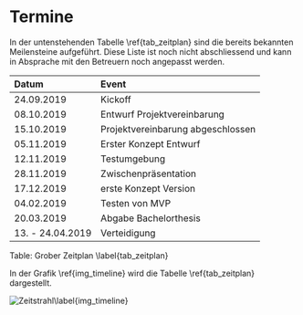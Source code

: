 # Termine

In der untenstehenden Tabelle \ref{tab_zeitplan} sind die bereits bekannten Meilensteine aufgeführt. Diese Liste ist noch nicht abschliessend und kann in Absprache mit den Betreuern noch angepasst werden.


| Datum  |Event   |   
|:---|:---|
| 24.09.2019  | Kickoff  |
| 08.10.2019  | Entwurf Projektvereinbarung |
| 15.10.2019  | Projektvereinbarung abgeschlossen|
| 05.11.2019  | Erster Konzept Entwurf |
| 12.11.2019  | Testumgebung| 
| 28.11.2019  | Zwischenpräsentation  |
| 17.12.2019  | erste Konzept Version  |
| 04.02.2019  | Testen von MVP|
| 20.03.2019  | Abgabe Bachelorthesis  |
| 13. - 24.04.2019  | Verteidigung  |

Table: Grober Zeitplan \label{tab_zeitplan}

In der Grafik \ref{img_timeline} wird die Tabelle \ref{tab_zeitplan} dargestellt. 

![Zeitstrahl\label{img_timeline}](images/timeline_v1.PNG "Zeitstrahl") 



